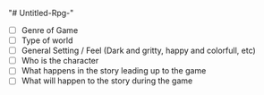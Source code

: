 "# Untitled-Rpg-"  
- [ ] Genre of Game
- [ ] Type of world
- [ ] General Setting / Feel (Dark and gritty, happy and colorfull, etc)
- [ ] Who is the character
- [ ] What happens in the story leading up to the game
- [ ] What will happen to the story during the game